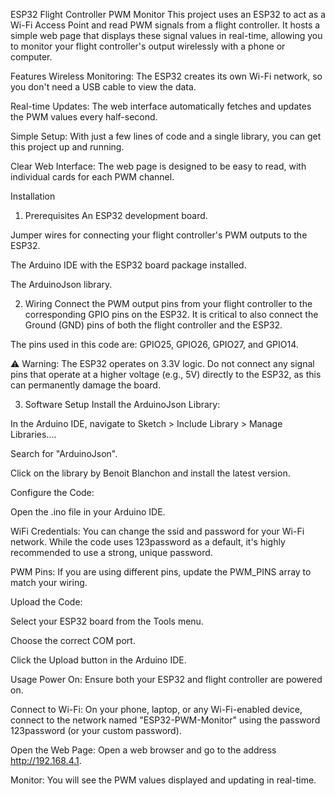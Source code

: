 ESP32 Flight Controller PWM Monitor
This project uses an ESP32 to act as a Wi-Fi Access Point and read PWM signals from a flight controller. It hosts a simple web page that displays these signal values in real-time, allowing you to monitor your flight controller's output wirelessly with a phone or computer.

Features
Wireless Monitoring: The ESP32 creates its own Wi-Fi network, so you don't need a USB cable to view the data.

Real-time Updates: The web interface automatically fetches and updates the PWM values every half-second.

Simple Setup: With just a few lines of code and a single library, you can get this project up and running.

Clear Web Interface: The web page is designed to be easy to read, with individual cards for each PWM channel.

Installation
1. Prerequisites
An ESP32 development board.

Jumper wires for connecting your flight controller's PWM outputs to the ESP32.

The Arduino IDE with the ESP32 board package installed.

The ArduinoJson library.

2. Wiring
Connect the PWM output pins from your flight controller to the corresponding GPIO pins on the ESP32. It is critical to also connect the Ground (GND) pins of both the flight controller and the ESP32.

The pins used in this code are: GPIO25, GPIO26, GPIO27, and GPIO14.

⚠️ Warning: The ESP32 operates on 3.3V logic. Do not connect any signal pins that operate at a higher voltage (e.g., 5V) directly to the ESP32, as this can permanently damage the board.

3. Software Setup
Install the ArduinoJson Library:

In the Arduino IDE, navigate to Sketch > Include Library > Manage Libraries....

Search for "ArduinoJson".

Click on the library by Benoit Blanchon and install the latest version.

Configure the Code:

Open the .ino file in your Arduino IDE.

WiFi Credentials: You can change the ssid and password for your Wi-Fi network. While the code uses 123password as a default, it's highly recommended to use a strong, unique password.

PWM Pins: If you are using different pins, update the PWM_PINS array to match your wiring.

Upload the Code:

Select your ESP32 board from the Tools menu.

Choose the correct COM port.

Click the Upload button in the Arduino IDE.

Usage
Power On: Ensure both your ESP32 and flight controller are powered on.

Connect to Wi-Fi: On your phone, laptop, or any Wi-Fi-enabled device, connect to the network named "ESP32-PWM-Monitor" using the password 123password (or your custom password).

Open the Web Page: Open a web browser and go to the address http://192.168.4.1.

Monitor: You will see the PWM values displayed and updating in real-time.

